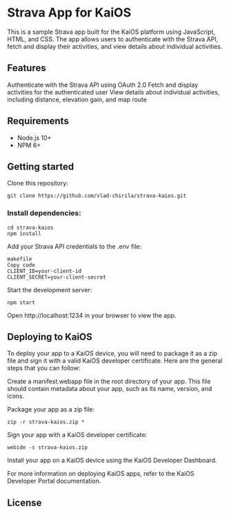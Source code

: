 # Strava App for KaiOS
This is a sample Strava app built for the KaiOS platform using JavaScript, HTML, and CSS. The app allows users to authenticate with the Strava API, fetch and display their activities, and view details about individual activities.

## Features
Authenticate with the Strava API using OAuth 2.0
Fetch and display activities for the authenticated user
View details about individual activities, including distance, elevation gain, and map route

## Requirements
* Node.js 10+
* NPM 6+

## Getting started
Clone this repository:

```` git clone https://github.com/vlad-chirila/strava-kaios.git ````

### Install dependencies:

````
cd strava-kaios
npm install
````
Add your Strava API credentials to the .env file:
````
makefile
Copy code
CLIENT_ID=your-client-id
CLIENT_SECRET=your-client-secret
````
Start the development server:

````
npm start
````
Open http://localhost:1234 in your browser to view the app.

## Deploying to KaiOS
To deploy your app to a KaiOS device, you will need to package it as a zip file and sign it with a valid KaiOS developer certificate. Here are the general steps that you can follow:

Create a manifest.webapp file in the root directory of your app. This file should contain metadata about your app, such as its name, version, and icons.

Package your app as a zip file:

````
zip -r strava-kaios.zip *
````
Sign your app with a KaiOS developer certificate:

````
webide -s strava-kaios.zip
````
Install your app on a KaiOS device using the KaiOS Developer Dashboard.

For more information on deploying KaiOS apps, refer to the KaiOS Developer Portal documentation.

License
-
